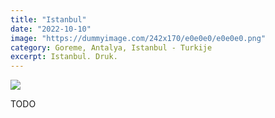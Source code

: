 ```yaml
---
title: "Istanbul"
date: "2022-10-10"
image: "https://dummyimage.com/242x170/e0e0e0/e0e0e0.png"
category: Goreme, Antalya, Istanbul - Turkije
excerpt: Istanbul. Druk.
---
```


![](https://dummyimage.com/242x170/e0e0e0/e0e0e0.png)

TODO
